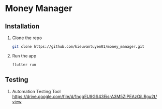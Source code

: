 # Money Manager


## Installation
1. Clone the repo
    ```sh
    git clone https://github.com/kieuvantuyen01/money_manager.git
   ```
2. Run the app
    ```sh
    flutter run
   ```
## Testing
1. Automation Testing Tool
   https://drive.google.com/file/d/1nggEU9GS43EisrA3M5ZlPEAzOiLRgu2t/view
